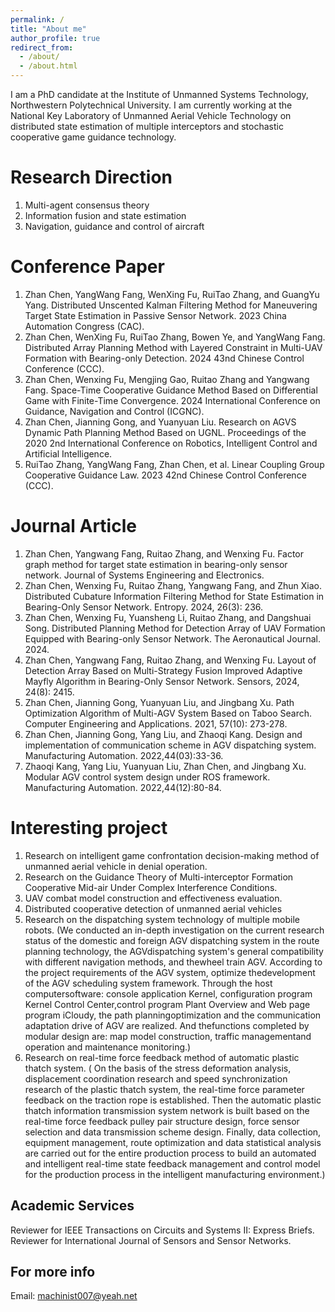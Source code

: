 ```yaml
---
permalink: /
title: "About me"
author_profile: true
redirect_from: 
  - /about/
  - /about.html
---
```


I am a PhD candidate at the Institute of Unmanned Systems Technology, Northwestern Polytechnical University. I am currently working at the National Key Laboratory of Unmanned Aerial Vehicle Technology on distributed state estimation of multiple interceptors and stochastic cooperative game guidance technology.

Research Direction
======
1. Multi-agent consensus theory
2. Information fusion and state estimation
3. Navigation, guidance and control of aircraft

Conference Paper
======
1. Zhan Chen, YangWang Fang, WenXing Fu, RuiTao Zhang, and GuangYu Yang. Distributed Unscented Kalman Filtering Method for Maneuvering Target State Estimation in Passive Sensor Network. 2023 China Automation Congress (CAC).
2. Zhan Chen, WenXing Fu, RuiTao Zhang, Bowen Ye, and YangWang Fang. Distributed Array Planning Method with Layered Constraint in Multi-UAV Formation with Bearing-only Detection. 2024 43nd Chinese Control Conference (CCC).
3. Zhan Chen, Wenxing Fu, Mengjing Gao, Ruitao Zhang and Yangwang Fang. Space-Time Cooperative Guidance Method Based on Differential Game with Finite-Time Convergence. 2024 International Conference on Guidance, Navigation and Control (ICGNC).
4. Zhan Chen, Jianning Gong, and Yuanyuan Liu. Research on AGVS Dynamic Path Planning Method Based on UGNL. Proceedings of the 2020 2nd International Conference on Robotics, Intelligent Control and Artificial Intelligence.
5. RuiTao Zhang, YangWang Fang, Zhan Chen, et al. Linear Coupling Group Cooperative Guidance Law. 2023 42nd Chinese Control Conference (CCC).

Journal Article
======
1. Zhan Chen, Yangwang Fang, Ruitao Zhang, and Wenxing Fu. 	Factor graph method for target state estimation in bearing-only sensor network. Journal of Systems Engineering and Electronics.
2. Zhan Chen, Wenxing Fu, Ruitao Zhang, Yangwang Fang, and Zhun Xiao. Distributed Cubature Information Filtering Method for State Estimation in Bearing-Only Sensor Network. Entropy. 2024, 26(3): 236.
3. Zhan Chen, Wenxing Fu, Yuansheng Li, Ruitao Zhang, and Dangshuai Song. Distributed Planning Method for Detection Array of UAV Formation Equipped with Bearing-only Sensor Network. The Aeronautical Journal. 2024.
4. Zhan Chen, Yangwang Fang, Ruitao Zhang, and Wenxing Fu. Layout of Detection Array Based on Multi-Strategy Fusion Improved Adaptive Mayfly Algorithm in Bearing-Only Sensor Network. Sensors, 2024, 24(8): 2415.
5. Zhan Chen, Jianning Gong, Yuanyuan Liu, and Jingbang Xu. Path Optimization Algorithm of Multi-AGV System Based on Taboo Search. Computer Engineering and Applications. 2021, 57(10): 273-278.
6. Zhan Chen, Jianning Gong, Yang Liu, and Zhaoqi Kang. Design and implementation of communication scheme in AGV dispatching system. Manufacturing Automation. 2022,44(03):33-36.
7. Zhaoqi Kang, Yang Liu, Yuanyuan Liu, Zhan Chen, and Jingbang Xu. Modular AGV control system design under ROS framework. Manufacturing Automation. 2022,44(12):80-84.

Interesting project
======
1. Research on intelligent game confrontation decision-making method of unmanned aerial vehicle in denial operation.
2. Research on the Guidance Theory of Multi-interceptor Formation Cooperative Mid-air Under Complex Interference Conditions.
3. UAV combat model construction and effectiveness evaluation.
4. Distributed cooperative detection of unmanned aerial vehicles
5. Research on the dispatching system technology of multiple mobile robots.
   (We conducted an in-depth investigation on the current research status of the domestic and foreign AGV dispatching system in the route planning technology, the AGVdispatching system's general compatibility with different navigation methods, and thewheel train AGV. According to the project requirements of the AGV system, optimize thedevelopment of the AGV scheduling system framework. Through the host computersoftware: console application Kernel, configuration program Kernel Control Center,control program Plant Overview and Web page program iCloudy, the path planningoptimization and the communication adaptation drive of AGV are realized. And thefunctions completed by modular design are: map model construction, traffic managementand operation and maintenance monitoring.)
6. Research on real-time force feedback method of automatic plastic thatch system.
   ( On the basis of the stress deformation analysis, displacement coordination research and speed synchronization research of the plastic thatch system, the real-time force parameter feedback on the traction rope is established. Then the automatic plastic thatch information transmission system network is built based on the real-time force feedback pulley pair structure design, force sensor selection and data transmission scheme design. Finally, data collection, equipment management, route optimization and data statistical analysis are carried out for the entire production process to build an automated and intelligent real-time state feedback management and control model for the production process in the intelligent manufacturing environment.)

Academic Services
------
Reviewer for IEEE Transactions on Circuits and Systems II: Express Briefs.
Reviewer for International Journal of Sensors and Sensor Networks.

For more info
------
Email: machinist007@yeah.net
